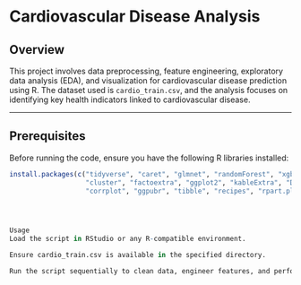 # Cardiovascular Disease Analysis

## Overview
This project involves data preprocessing, feature engineering, exploratory data analysis (EDA), and visualization for cardiovascular disease prediction using R. The dataset used is `cardio_train.csv`, and the analysis focuses on identifying key health indicators linked to cardiovascular disease.

---

## Prerequisites
Before running the code, ensure you have the following R libraries installed:

```R
install.packages(c("tidyverse", "caret", "glmnet", "randomForest", "xgboost",
                   "cluster", "factoextra", "ggplot2", "kableExtra", "DescTools",
                   "corrplot", "ggpubr", "tibble", "recipes", "rpart.plot", "ROSE", "gridExtra"))




Usage
Load the script in RStudio or any R-compatible environment.

Ensure cardio_train.csv is available in the specified directory.

Run the script sequentially to clean data, engineer features, and perform EDA.
